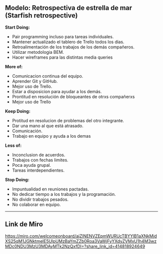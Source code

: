 ## Modelo: Retrospectiva de estrella de mar (Starfish retrospective)

**Start Doing:**
- Pair programming incluso para tareas individuales.
- Mantener actualizado el tablero de Trello todos los dias.
- Retroalimentación de los trabajos de los demás compañeros.
- Utilizar metodologia BEM.
- Hacer wireframes para las distintas media queries

**More of:**
- Comunicacion continua del equipo.
- Aprender Git y GitHub.
- Mejor uso de Trello.
- Estar a disposicion para ayudar a los demás.
- Prontitud en resolución de bloqueantes de otrxs compañerxs
- Mejor uso de Trello

**Keep Doing:**
- Protitud en resolucion de problemas del otro integrante.
- Dar una mano al que está atrasado.
- Comunicación.
- Trabajo en equipo y ayuda a los demas

**Less of:**
- Inconclusion de acuerdos.
- Trabajos con fechas limites.
- Poca ayuda grupal.
- Tareas interdependientes.

**Stop Doing:**
- Impuntualidad en reuniones pactadas.
- No dedicar tiempo a los trabajos y la programación.
- No dividir trabajos pesados.
- No colaborar en equipo.


--------------------------------------------------
**Link de Miro**
--------------------------------------------------

https://miro.com/welcomeonboard/ajZlNENVZEpmWURUcTBYYlB1aXNkMjdXS25qM1JGNktmelE5UlpUMzBaYmZZb0Roa3VaWjFyYXdyZVMxU1h4M3wzMDc0NDU3MzU3MDAyMTk2NzQxfDI=?share_link_id=414818924649
